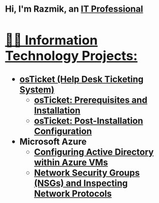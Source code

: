 <h1>Hi, I'm Razmik, an <a href="https://linkedin.com/in/RazmikAlexander">IT Professional

<h2>👨‍💻 Information Technology Projects:</h2>

- <b>osTicket (Help Desk Ticketing System)</b>
  - [osTicket: Prerequisites and Installation](https://github.com/RazmikAlexander/RazmikAlexander/osticket-prereqs)
  - [osTicket: Post-Installation Configuration](https://github.com/RazmikAlexander/post-install-config)
- <b>Microsoft Azure</b>
  - [Configuring Active Directory within Azure VMs](https://github.com/RazmikAlexander/RazmikAlexander/configure-ad)
  - [Network Security Groups (NSGs) and Inspecting Network Protocols](https://github.com/RazmikAlexander/azure-network-protocols)

